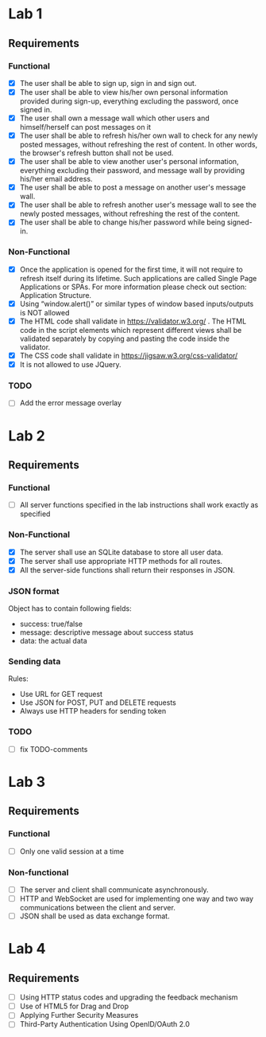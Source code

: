 # Lab 1

## Requirements

### Functional

- [x] The user shall be able to sign up, sign in and sign out.
- [x] The user shall be able to view his/her own personal information provided during sign-up, everything excluding the password, once signed in.
- [x] The user shall own a message wall which other users and himself/herself can post messages on it
- [x] The user shall be able to refresh his/her own wall to check for any newly posted messages, without refreshing the rest of content. In other words, the browser's refresh button shall not be used.
- [x] The user shall be able to view another user's personal information, everything excluding their password, and message wall by providing his/her email address.
- [x] The user shall be able to post a message on another user's message wall.
- [x] The user shall be able to refresh another user's message wall to see the newly posted messages, without refreshing the rest of the content.
- [x] The user shall be able to change his/her password while being signed-in.

### Non-Functional

- [x] Once the application is opened for the first time, it will not require to refresh itself during its lifetime. Such applications are called Single Page Applications or SPAs. For more information please check out section: Application Structure.
- [x] Using “window.alert()” or similar types of window based inputs/outputs is NOT allowed
- [x] The HTML code shall validate in https://validator.w3.org/ . The HTML code in the script elements which represent different views shall be validated separately by copying and pasting the code inside the validator.
- [x] The CSS code shall validate in https://jigsaw.w3.org/css-validator/
- [x] It is not allowed to use JQuery.

### TODO

- [ ] Add the error message overlay

# Lab 2

## Requirements

### Functional

- [ ] All server functions specified in the lab instructions shall work exactly as specified

### Non-Functional

- [x] The server shall use an SQLite database to store all user data.
- [x] The server shall use appropriate HTTP methods for all routes.
- [x] All the server-side functions shall return their responses in JSON.

### JSON format

Object has to contain following fields:

- success: true/false
- message: descriptive message about success status
- data: the actual data

### Sending data

Rules:

- Use URL for GET request
- Use JSON for POST, PUT and DELETE requests
- Always use HTTP headers for sending token

### TODO

- [ ] fix TODO-comments

# Lab 3

## Requirements

### Functional

- [ ] Only one valid session at a time

### Non-functional

- [ ] The server and client shall communicate asynchronously.
- [ ] HTTP and WebSocket are used for implementing one way and two way communications between the client and server.
- [ ] JSON shall be used as data exchange format.

# Lab 4

## Requirements

- [ ] Using HTTP status codes and upgrading the feedback mechanism
- [ ] Use of HTML5 for Drag and Drop
- [ ] Applying Further Security Measures
- [ ] Third-Party Authentication Using OpenID/OAuth 2.0
